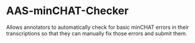# AAS-minCHAT-Checker
Allows annotators to automatically check for basic minCHAT errors in their transcriptions so that they can manually fix those errors and submit them.
